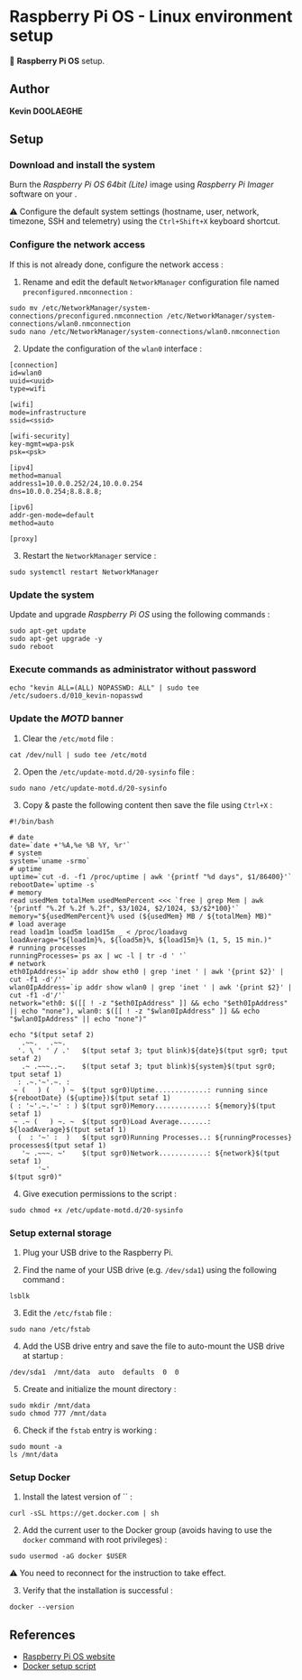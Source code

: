 # Raspberry Pi OS - Linux environment setup

:triangular_flag_on_post: **Raspberry Pi OS** setup.

## Author

**Kevin DOOLAEGHE**

## Setup

### Download and install the system

Burn the *Raspberry Pi OS 64bit (Lite)* image using *Raspberry Pi Imager* software on your .

:warning: Configure the default system settings (hostname, user, network, timezone, SSH and telemetry) using the `Ctrl+Shift+X` keyboard shortcut.

### Configure the network access

If this is not already done, configure the network access :

1. Rename and edit the default `NetworkManager` configuration file named `preconfigured.nmconnection` :
```
sudo mv /etc/NetworkManager/system-connections/preconfigured.nmconnection /etc/NetworkManager/system-connections/wlan0.nmconnection
sudo nano /etc/NetworkManager/system-connections/wlan0.nmconnection
```

2. Update the configuration of the `wlan0` interface :
```
[connection]
id=wlan0
uuid=<uuid>
type=wifi

[wifi]
mode=infrastructure
ssid=<ssid>

[wifi-security]
key-mgmt=wpa-psk
psk=<psk>

[ipv4]
method=manual
address1=10.0.0.252/24,10.0.0.254
dns=10.0.0.254;8.8.8.8;

[ipv6]
addr-gen-mode=default
method=auto

[proxy]
```

3. Restart the `NetworkManager` service :
```
sudo systemctl restart NetworkManager
```

### Update the system

Update and upgrade *Raspberry Pi OS* using the following commands :
```
sudo apt-get update
sudo apt-get upgrade -y
sudo reboot
```

### Execute commands as administrator without password

```
echo "kevin ALL=(ALL) NOPASSWD: ALL" | sudo tee /etc/sudoers.d/010_kevin-nopasswd
```

### Update the *MOTD* banner

1. Clear the `/etc/motd` file :
```
cat /dev/null | sudo tee /etc/motd
```

2. Open the `/etc/update-motd.d/20-sysinfo` file :
```
sudo nano /etc/update-motd.d/20-sysinfo
```

3. Copy & paste the following content then save the file using `Ctrl+X` :
```
#!/bin/bash

# date
date=`date +'%A,%e %B %Y, %r'`
# system
system=`uname -srmo`
# uptime
uptime=`cut -d. -f1 /proc/uptime | awk '{printf "%d days", $1/86400}'`
rebootDate=`uptime -s`
# memory
read usedMem totalMem usedMemPercent <<< `free | grep Mem | awk '{printf "%.2f %.2f %.2f", $3/1024, $2/1024, $3/$2*100}'`
memory="${usedMemPercent}% used (${usedMem} MB / ${totalMem} MB)"
# load average
read load1m load5m load15m _ < /proc/loadavg
loadAverage="${load1m}%, ${load5m}%, ${load15m}% (1, 5, 15 min.)"
# running processes
runningProcesses=`ps ax | wc -l | tr -d ' '`
# network
eth0IpAddress=`ip addr show eth0 | grep 'inet ' | awk '{print $2}' | cut -f1 -d'/'`
wlan0IpAddress=`ip addr show wlan0 | grep 'inet ' | awk '{print $2}' | cut -f1 -d'/'`
network="eth0: $([[ ! -z "$eth0IpAddress" ]] && echo "$eth0IpAddress" || echo "none"), wlan0: $([[ ! -z "$wlan0IpAddress" ]] && echo "$wlan0IpAddress" || echo "none")"

echo "$(tput setaf 2)
   .~~.   .~~.
  '. \ ' ' / .'   $(tput setaf 3; tput blink)${date}$(tput sgr0; tput setaf 2)
   .~ .~~~..~.    $(tput setaf 3; tput blink)${system}$(tput sgr0; tput setaf 1)
  : .~.'~'.~. :
 ~ (   ) (   ) ~  $(tput sgr0)Uptime.............: running since ${rebootDate} (${uptime})$(tput setaf 1)
( : '~'.~.'~' : ) $(tput sgr0)Memory.............: ${memory}$(tput setaf 1)
 ~ .~ (   ) ~. ~  $(tput sgr0)Load Average.......: ${loadAverage}$(tput setaf 1)
  (  : '~' :  )   $(tput sgr0)Running Processes..: ${runningProcesses} processes$(tput setaf 1)
   '~ .~~~. ~'    $(tput sgr0)Network............: ${network}$(tput setaf 1)
       '~'
$(tput sgr0)"
```

4. Give execution permissions to the script :
```
sudo chmod +x /etc/update-motd.d/20-sysinfo
```

### Setup external storage

1. Plug your USB drive to the Raspberry Pi.

2. Find the name of your USB drive (e.g. `/dev/sda1`) using the following command :
```
lsblk
```

3. Edit the `/etc/fstab` file :
```
sudo nano /etc/fstab
```

4. Add the USB drive entry and save the file to auto-mount the USB drive at startup :
```
/dev/sda1  /mnt/data  auto  defaults  0  0
```

5. Create and initialize the mount directory :
```
sudo mkdir /mnt/data
sudo chmod 777 /mnt/data
```

6. Check if the `fstab` entry is working :
```
sudo mount -a
ls /mnt/data
```

### Setup Docker

1. Install the latest version of `` :
```
curl -sSL https://get.docker.com | sh
```

2. Add the current user to the Docker group (avoids having to use the `docker` command with root privileges) :
```
sudo usermod -aG docker $USER
```

:warning: You need to reconnect for the instruction to take effect.

3. Verify that the installation is successful :
```
docker --version
```

## References

* [Raspberry Pi OS website](https://www.raspberrypi.com/software/)
* [Docker setup script](https://github.com/docker/docker-install)
